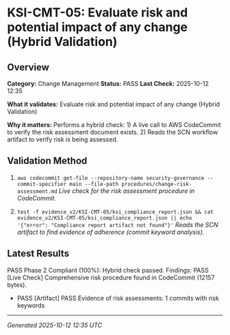 # KSI-CMT-05: Evaluate risk and potential impact of any change (Hybrid Validation)

## Overview

**Category:** Change Management
**Status:** PASS
**Last Check:** 2025-10-12 12:35

**What it validates:** Evaluate risk and potential impact of any change (Hybrid Validation)

**Why it matters:** Performs a hybrid check: 1) A live call to AWS CodeCommit to verify the risk assessment document exists. 2) Reads the SCN workflow artifact to verify risk is being assessed.

## Validation Method

1. `aws codecommit get-file --repository-name security-governance --commit-specifier main --file-path procedures/change-risk-assessment.md`
   *Live check for the risk assessment procedure in CodeCommit.*

2. `test -f evidence_v2/KSI-CMT-05/ksi_compliance_report.json && cat evidence_v2/KSI-CMT-05/ksi_compliance_report.json || echo '{"error": "Compliance report artifact not found"}'`
   *Reads the SCN artifact to find evidence of adherence (commit keyword analysis).*

## Latest Results

PASS Phase 2 Compliant (100%): Hybrid check passed. Findings: PASS [Live Check] Comprehensive risk procedure found in CodeCommit (12157 bytes).
- PASS [Artifact] PASS Evidence of risk assessments: 1 commits with risk keywords

---
*Generated 2025-10-12 12:35 UTC*